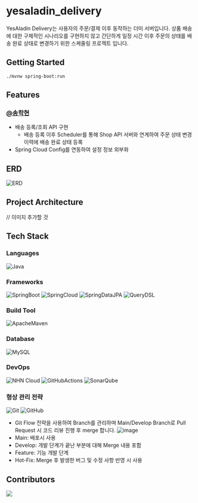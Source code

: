 # yesaladin_delivery
YesAladin Delivery는 사용자의 주문/결제 이후 동작하는 더미 서버입니다. 상품 배송에 대한 구체적인 시나리오를 구현하지 않고
간단하게 일정 시간 이후 주문의 상태를 배송 완료 상태로 변경하기 위한 스케줄링 프로젝트 입니다.

## Getting Started

```bash
./mvnw spring-boot:run
```

## Features

### [@송학현](https://github.com/alanhakhyeonsong)

- 배송 등록/조회 API 구현
  - 배송 등록 이후 Scheduler를 통해 Shop API 서버와 연계하여 주문 상태 변경 이력에 배송 완료 상태 등록
- Spring Cloud Config를 연동하여 설정 정보 외부화

## ERD

![ERD](https://user-images.githubusercontent.com/60968342/219932120-67ad68bf-d549-450d-af66-2fa2de5dc9a1.png)

## Project Architecture

// 이미지 추가할 것
![]()

## Tech Stack

### Languages

![Java](https://img.shields.io/badge/Java-007396?style=flat-square&logo=Java)

### Frameworks

![SpringBoot](https://img.shields.io/badge/Spring%20Boot-6DB33F?style=flat&logo=SpringBoot&logoColor=white)
![SpringCloud](https://img.shields.io/badge/Spring%20Cloud-6DB33F?style=flat&logo=Spring&logoColor=white)
![SpringDataJPA](https://img.shields.io/badge/Spring%20Data%20JPA-6DB33F?style=flat&logo=Spring&logoColor=white)
![QueryDSL](http://img.shields.io/badge/QueryDSL-4479A1?style=flat-square&logo=Hibernate&logoColor=white)

### Build Tool

![ApacheMaven](https://img.shields.io/badge/Maven-C71A36?style=flat&logo=ApacheMaven&logoColor=white)

### Database

![MySQL](http://img.shields.io/badge/MySQL-4479A1?style=flat-square&logo=MySQL&logoColor=white)

### DevOps

![NHN Cloud](https://img.shields.io/badge/-NHN%20Cloud-blue?style=flat&logo=iCloud&logoColor=white)
![GitHubActions](https://img.shields.io/badge/GitHub%20Actions-2088FF?style=flat&logo=GitHubActions&logoColor=white)
![SonarQube](https://img.shields.io/badge/SonarQube-4E98CD?style=flat&logo=SonarQube&logoColor=white)

### 형상 관리 전략

![Git](https://img.shields.io/badge/Git-F05032?style=flat&logo=Git&logoColor=white)
![GitHub](https://img.shields.io/badge/GitHub-181717?style=flat&logo=GitHub&logoColor=white)

- Git Flow 전략을 사용하여 Branch를 관리하며 Main/Develop Branch로 Pull Request 시 코드 리뷰 진행 후 merge 합니다.
  ![image](https://user-images.githubusercontent.com/60968342/219870689-9b9d709c-aa55-47db-a356-d1186b434b4a.png)
- Main: 배포시 사용
- Develop: 개발 단계가 끝난 부분에 대해 Merge 내용 포함
- Feature: 기능 개발 단계
- Hot-Fix: Merge 후 발생한 버그 및 수정 사항 반영 시 사용

## Contributors

<a href="https://github.com/NHN-YesAladin/yesaladin_delivery/graphs/contributors">
  <img src="https://contrib.rocks/image?repo=NHN-YesAladin/yesaladin_front" />
</a>